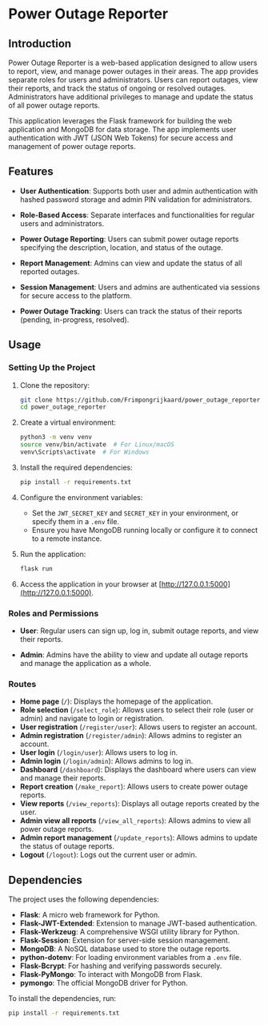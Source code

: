 # Power Outage Reporter

## Introduction

Power Outage Reporter is a web-based application designed to allow users to report, view, and manage power outages in their areas. The app provides separate roles for users and administrators. Users can report outages, view their reports, and track the status of ongoing or resolved outages. Administrators have additional privileges to manage and update the status of all power outage reports.

This application leverages the Flask framework for building the web application and MongoDB for data storage. The app implements user authentication with JWT (JSON Web Tokens) for secure access and management of power outage reports.

## Features

- **User Authentication**: Supports both user and admin authentication with hashed password storage and admin PIN validation for administrators.
- **Role-Based Access**: Separate interfaces and functionalities for regular users and administrators.
- **Power Outage Reporting**: Users can submit power outage reports specifying the description, location, and status of the outage.
- **Report Management**: Admins can view and update the status of all reported outages.

- **Session Management**: Users and admins are authenticated via sessions for secure access to the platform.

- **Power Outage Tracking**: Users can track the status of their reports (pending, in-progress, resolved).

## Usage

### Setting Up the Project

1. Clone the repository:
    ```bash
    git clone https://github.com/Frimpongrijkaard/power_outage_reporter.git
    cd power_outage_reporter
    ```

2. Create a virtual environment:
    ```bash
    python3 -m venv venv
    source venv/bin/activate  # For Linux/macOS
    venv\Scripts\activate  # For Windows
    ```

3. Install the required dependencies:
    ```bash
    pip install -r requirements.txt
    ```

4. Configure the environment variables:
    - Set the `JWT_SECRET_KEY` and `SECRET_KEY` in your environment, or specify them in a `.env` file.
    - Ensure you have MongoDB running locally or configure it to connect to a remote instance.

5. Run the application:
    ```bash
    flask run
    ```

6. Access the application in your browser at [http://127.0.0.1:5000](http://127.0.0.1:5000).

### Roles and Permissions

- **User**: Regular users can sign up, log in, submit outage reports, and view their reports.

- **Admin**: Admins have the ability to view and update all outage reports and manage the application as a whole.

### Routes

- **Home page** (`/`): Displays the homepage of the application.
- **Role selection** (`/select_role`): Allows users to select their role (user or admin) and navigate to login or registration.
- **User registration** (`/register/user`): Allows users to register an account.
- **Admin registration** (`/register/admin`): Allows admins to register an account.
- **User login** (`/login/user`): Allows users to log in.
- **Admin login** (`/login/admin`): Allows admins to log in.
- **Dashboard** (`/dashboard`): Displays the dashboard where users can view and manage their reports.
- **Report creation** (`/make_report`): Allows users to create power outage reports.
- **View reports** (`/view_reports`): Displays all outage reports created by the user.
- **Admin view all reports** (`/view_all_reports`): Allows admins to view all power outage reports.
- **Admin report management** (`/update_reports`): Allows admins to update the status of outage reports.
- **Logout** (`/logout`): Logs out the current user or admin.

## Dependencies

The project uses the following dependencies:

- **Flask**: A micro web framework for Python.
- **Flask-JWT-Extended**: Extension to manage JWT-based authentication.
- **Flask-Werkzeug**: A comprehensive WSGI utility library for Python.
- **Flask-Session**: Extension for server-side session management.
- **MongoDB**: A NoSQL database used to store the outage reports.
- **python-dotenv**: For loading environment variables from a `.env` file.
- **Flask-Bcrypt**: For hashing and verifying passwords securely.
- **Flask-PyMongo**: To interact with MongoDB from Flask.
- **pymongo**: The official MongoDB driver for Python.

To install the dependencies, run:
```bash
pip install -r requirements.txt
